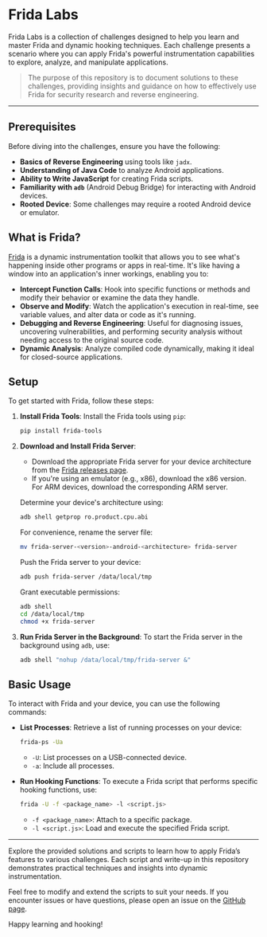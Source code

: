 # Frida Labs

Frida Labs is a collection of challenges designed to help you learn and master Frida and dynamic hooking techniques. Each challenge presents a scenario where you can apply Frida's powerful instrumentation capabilities to explore, analyze, and manipulate applications.

> The purpose of this repository is to document solutions to these challenges, providing insights and guidance on how to effectively use Frida for security research and reverse engineering.

---

## Prerequisites

Before diving into the challenges, ensure you have the following:

- **Basics of Reverse Engineering** using tools like `jadx`.
- **Understanding of Java Code** to analyze Android applications.
- **Ability to Write JavaScript** for creating Frida scripts.
- **Familiarity with `adb`** (Android Debug Bridge) for interacting with Android devices.
- **Rooted Device**: Some challenges may require a rooted Android device or emulator.

## What is Frida?

[Frida](https://frida.re/) is a dynamic instrumentation toolkit that allows you to see what's happening inside other programs or apps in real-time. It's like having a window into an application's inner workings, enabling you to:

- **Intercept Function Calls**: Hook into specific functions or methods and modify their behavior or examine the data they handle.
- **Observe and Modify**: Watch the application's execution in real-time, see variable values, and alter data or code as it's running.
- **Debugging and Reverse Engineering**: Useful for diagnosing issues, uncovering vulnerabilities, and performing security analysis without needing access to the original source code.
- **Dynamic Analysis**: Analyze compiled code dynamically, making it ideal for closed-source applications.

## Setup

To get started with Frida, follow these steps:

1. **Install Frida Tools**:
    Install the Frida tools using `pip`:
    ```bash
    pip install frida-tools
    ```

2. **Download and Install Frida Server**:
    - Download the appropriate Frida server for your device architecture from the [Frida releases page](https://github.com/frida/frida/releases).
    - If you're using an emulator (e.g., x86), download the x86 version. For ARM devices, download the corresponding ARM server.

    Determine your device's architecture using:
    ```bash
    adb shell getprop ro.product.cpu.abi
    ```
    For convenience, rename the server file:
    ```bash
    mv frida-server-<version>-android-<architecture> frida-server
    ```
    Push the Frida server to your device:
    ```bash
    adb push frida-server /data/local/tmp
    ```

    Grant executable permissions:
    ```bash
    adb shell
    cd /data/local/tmp
    chmod +x frida-server
    ```

3. **Run Frida Server in the Background**:
    To start the Frida server in the background using `adb`, use:
    ```bash
    adb shell "nohup /data/local/tmp/frida-server &"
    ```

## Basic Usage

To interact with Frida and your device, you can use the following commands:

- **List Processes**:
    Retrieve a list of running processes on your device:
    ```bash
    frida-ps -Ua
    ```
    - `-U`: List processes on a USB-connected device.
    - `-a`: Include all processes.

- **Run Hooking Functions**:
    To execute a Frida script that performs specific hooking functions, use:
    ```bash
    frida -U -f <package_name> -l <script.js>
    ```
    - `-f <package_name>`: Attach to a specific package.
    - `-l <script.js>`: Load and execute the specified Frida script.

---

Explore the provided solutions and scripts to learn how to apply Frida’s features to various challenges. Each script and write-up in this repository demonstrates practical techniques and insights into dynamic instrumentation.

Feel free to modify and extend the scripts to suit your needs. If you encounter issues or have questions, please open an issue on the [GitHub page](https://github.com/DERE-ad2001/Frida-Labs).

Happy learning and hooking!